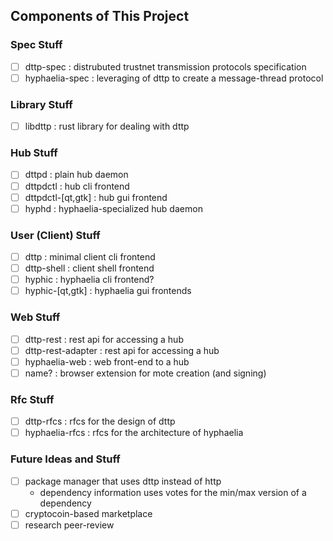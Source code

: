 ## Components of This Project

### Spec Stuff
 - [ ] dttp-spec : distrubuted trustnet transmission protocols specification
 - [ ] hyphaelia-spec : leveraging of dttp to create a message-thread protocol

### Library Stuff
 - [ ] libdttp : rust library for dealing with dttp

### Hub Stuff
 - [ ] dttpd : plain hub daemon
 - [ ] dttpdctl : hub cli frontend
 - [ ] dttpdctl-[qt,gtk] : hub gui frontend
 - [ ] hyphd : hyphaelia-specialized hub daemon

### User (Client) Stuff
 - [ ] dttp : minimal client cli frontend
 - [ ] dttp-shell : client shell frontend
 - [ ] hyphic : hyphaelia cli frontend?
 - [ ] hyphic-[qt,gtk] : hyphaelia gui frontends

### Web Stuff
 - [ ] dttp-rest : rest api for accessing a hub
 - [ ] dttp-rest-adapter : rest api for accessing a hub
 - [ ] hyphaelia-web : web front-end to a hub
 - [ ] name? : browser extension for mote creation (and signing)

### Rfc Stuff
 - [ ] dttp-rfcs : rfcs for the design of dttp
 - [ ] hyphaelia-rfcs : rfcs for the architecture of hyphaelia

### Future Ideas and Stuff
 - [ ] package manager that uses dttp instead of http
	 - dependency information uses votes for the min/max version of a dependency
 - [ ] cryptocoin-based marketplace
 - [ ] research peer-review
